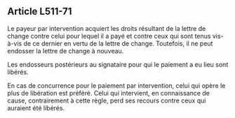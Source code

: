 Article L511-71
----
Le payeur par intervention acquiert les droits résultant de la lettre de change
contre celui pour lequel il a payé et contre ceux qui sont tenus vis-à-vis de ce
dernier en vertu de la lettre de change. Toutefois, il ne peut endosser la
lettre de change à nouveau.

Les endosseurs postérieurs au signataire pour qui le paiement a eu lieu sont
libérés.

En cas de concurrence pour le paiement par intervention, celui qui opère le plus
de libération est préféré. Celui qui intervient, en connaissance de cause,
contrairement à cette règle, perd ses recours contre ceux qui auraient été
libérés.
